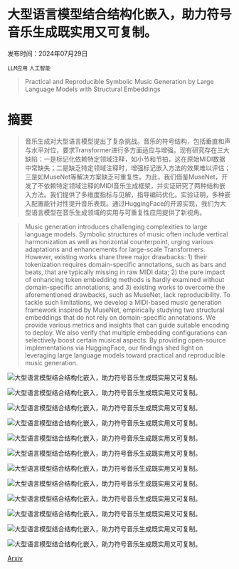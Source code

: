 # 大型语言模型结合结构化嵌入，助力符号音乐生成既实用又可复制。

发布时间：2024年07月29日

`LLM应用` `人工智能`

> Practical and Reproducible Symbolic Music Generation by Large Language Models with Structural Embeddings

# 摘要

> 音乐生成对大型语言模型提出了复杂挑战。音乐的符号结构，包括垂直和声与水平对位，要求Transformer进行多方面适应与增强。现有研究存在三大缺陷：一是标记化依赖特定领域注释，如小节和节拍，这在原始MIDI数据中常缺失；二是缺乏特定领域注释时，增强标记嵌入方法的效果难以评估；三是如MuseNet等解决方案缺乏可重复性。为此，我们借鉴MuseNet，开发了不依赖特定领域注释的MIDI音乐生成框架，并实证研究了两种结构嵌入方法。我们提供了多维度指标与见解，指导编码优化。实验证明，多种嵌入配置能针对性提升音乐表现。通过HuggingFace的开源实现，我们为大型语言模型在音乐生成领域的实用与可重复性应用提供了新视角。

> Music generation introduces challenging complexities to large language models. Symbolic structures of music often include vertical harmonization as well as horizontal counterpoint, urging various adaptations and enhancements for large-scale Transformers. However, existing works share three major drawbacks: 1) their tokenization requires domain-specific annotations, such as bars and beats, that are typically missing in raw MIDI data; 2) the pure impact of enhancing token embedding methods is hardly examined without domain-specific annotations; and 3) existing works to overcome the aforementioned drawbacks, such as MuseNet, lack reproducibility. To tackle such limitations, we develop a MIDI-based music generation framework inspired by MuseNet, empirically studying two structural embeddings that do not rely on domain-specific annotations. We provide various metrics and insights that can guide suitable encoding to deploy. We also verify that multiple embedding configurations can selectively boost certain musical aspects. By providing open-source implementations via HuggingFace, our findings shed light on leveraging large language models toward practical and reproducible music generation.

![大型语言模型结合结构化嵌入，助力符号音乐生成既实用又可复制。](../../../paper_images/2407.19900/beat_madmom.beat_test_good.mid.png)

![大型语言模型结合结构化嵌入，助力符号音乐生成既实用又可复制。](../../../paper_images/2407.19900/beat_madmom.beat_test_bad.mid.png)

![大型语言模型结合结构化嵌入，助力符号音乐生成既实用又可复制。](../../../paper_images/2407.19900/x1.png)

![大型语言模型结合结构化嵌入，助力符号音乐生成既实用又可复制。](../../../paper_images/2407.19900/x2.png)

![大型语言模型结合结构化嵌入，助力符号音乐生成既实用又可复制。](../../../paper_images/2407.19900/corr.SI-CPVR.png)

![大型语言模型结合结构化嵌入，助力符号音乐生成既实用又可复制。](../../../paper_images/2407.19900/corr.SI-CPI.png)

![大型语言模型结合结构化嵌入，助力符号音乐生成既实用又可复制。](../../../paper_images/2407.19900/corr.CPVR-CPI.png)

![大型语言模型结合结构化嵌入，助力符号音乐生成既实用又可复制。](../../../paper_images/2407.19900/PSNR.png)

![大型语言模型结合结构化嵌入，助力符号音乐生成既实用又可复制。](../../../paper_images/2407.19900/SP_mean_final_gpt2-MN-lm-no-embeds3.png)

![大型语言模型结合结构化嵌入，助力符号音乐生成既实用又可复制。](../../../paper_images/2407.19900/SP_mean_final_gpt2-MN-lm-all-embeds-init-random3.png)

![大型语言模型结合结构化嵌入，助力符号音乐生成既实用又可复制。](../../../paper_images/2407.19900/SP_mean_final_gpt2-MN-lm-all-embeds-init-time-pc3.png)

![大型语言模型结合结构化嵌入，助力符号音乐生成既实用又可复制。](../../../paper_images/2407.19900/SP_mean_final_GT3.png)

[Arxiv](https://arxiv.org/abs/2407.19900)
